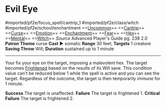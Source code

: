 # Evil Eye
#imported/pf2e/focus_spell/cantrip_1 #imported/pf2e/class/witch #imported/pf2e/school/enchantment 
==[Uncommon](uncommon.md)== ==[Cantrip](cantrip.md)== ==[Curse](curse.md)== ==[Emotion](emotion.md)== ==[Enchantment](enchantment.md)== ==[Fear](../../Arcane_Tradition/Level%201/Fear.md)== ==[Hex](../../../Traits/Hex.md)== ==[Mental](mental.md)== ==[Witch](../../../Traits/Witch.md)==
*Source* Advanced Player's Guide pg. 238 2.0
**Patron Theme** curse
**Cast** ► somatic
**Range** 30 feet; **Targets** 1 creature
**Saving Throw** Will; **Duration** sustained up to 1 minute

---
Your fix your eye on the target, imposing a malevolent hex. The target becomes [Frightened](../../../Conditions/Frightened.md) based on the results of its Will save. This condition value can't be reduced below 1 while the spell is active and you can see the target. Regardless of the outcome, the target is then temporarily immune for 1 minute.

**Success** The target is unaffected.
**Failure** The target is frightened 1.
**Critical Failure** The target is frightened 2.